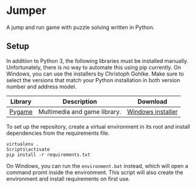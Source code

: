 Jumper
======

A jump and run game with puzzle solving written in Python.

Setup
-----

In addition to Python 3, the following libraries must be installed manually.
Unfortunately, there is no way to automate this using pip currently. On
Windows, you can use the installers by Christoph Gohlke. Make sure to select
the versions that match your Python installation in both version number and
address model.

Library     | Description                  | Download
----------- | ---------------------------- | ----------------------
[Pygame][1] | Multimedia and game library. | [Windows installer][2]

[1]: http://www.pygame.org/
[2]: http://www.lfd.uci.edu/~gohlke/pythonlibs/#pygame

To set up the repository, create a virtual environment in its root and install
dependencies from the requirements file.

    virtualenv .
    Scripts\activate
    pip install -r requirements.txt

On Windows, you can run the `environment.bat` instead, which will open a
command promt inside the environment. This script will also create the
environment and install requirements on first use.
